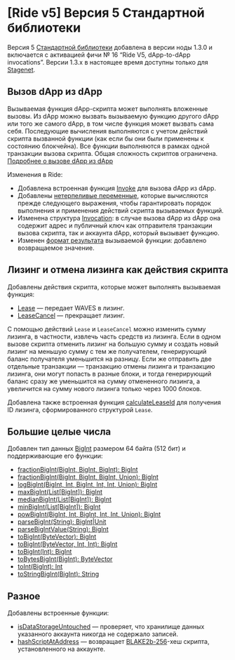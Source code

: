 # [Ride v5] Версия 5 Стандартной библиотеки

Версия 5 [Стандартной библиотеки](/ru/ride/script/standard-library) добавлена в версии ноды 1.3.0 и включается с активацией фичи №&nbsp;16 “Ride V5, dApp-to-dApp invocations”. Версии 1.3.x в настоящее время доступны только для [Stagenet](/ru/blockchain/blockchain-network/).

## Вызов dApp из dApp

Вызываемая функция dApp-скрипта может выполнять вложенные вызовы. Из dApp можно вызвать вызываемую функцию другого dApp или того же самого dApp, в том числе функция может вызвать сама себя. Последующие вычисления выполняются с учетом действий скрипта вызванной функции (как если бы они были применены к состоянию блокчейна). Все функции выполняются в рамках одной транзакции вызова скрипта. Общая сложность скриптов ограничена. [Подробнее о вызове dApp из dApp](/ru/ride/advanced/dapp-to-dapp)

Изменения в Ride:

* Добавлена встроенная функция [Invoke](/ru/ride/v5/functions/built-in-functions/dapp-to-dapp) для вызова dApp из dApp.
* Добавлены [нетерпеливые переменные](/ru/ride/v5/variables/), которые вычисляются прежде следующего выражения, чтобы гарантировать порядок выполнения и применения действий скрипта вызываемых функций.
* Изменена структура [Invocation](/ru/ride/v5/structures/common-structures/invocation): в случае вызова dApp из dApp она содержит адрес и публичный ключ как отправителя транзакции вызова скрипта, так и аккаунта dApp, который вызывает функцию.
* Изменен [формат результата](/ru/ride/v5/functions/callable-function#result) вызываемой функции: добавлено возвращаемое значение.

<!-- ## Вычисления с продолжением

Добавлена поддержка dApp-скриптов, сложность которых превышает 4000. Выполнение такого скрипта разбивается на несколько этапов: первый этап вычислений выполняется в рамках транзакции вызова скрипта, последующие этапы — в рамках транзакций продолжения. Транзакции продолжения создаются генераторами блоков автоматически. [Подробнее о вычислениях с продолжением](/ru/ride/advanced/continuation)

Добавлены встроенные [функции хранилища данных аккаунта](/ru/ride/v5/functions/built-in-functions/account-data-storage-functions), позволяющие dApp-скрипту читать записи из собственного хранилища данных на любом этапе вычислений:
* `getBinary(key: String): ByteVector|Unit`
* `getBinaryValue(key: String): ByteVector`
* `getBoolean(key: String): Boolean|Unit`
* `getBooleanValue(key: String): Boolean`
* `getInteger(key: String): Int|Unit`
* `getIntegerValue(key: String): Int`
* `getString(key: String): String|Unit`
* `getStringValue(key: String): String`

> Вычисления с продолжением и вызов dApp из dApp несовместимы, то есть не могут быть инициированы одной и той же транзакцией.
--> 

## Лизинг и отмена лизинга как действия скрипта

Добавлены действия скрипта, которые может выполнять вызываемая функция:
* [Lease](/ru/ride/v5/structures/script-actions/lease) — передает WAVES в лизинг.
* [LeaseCancel](/ru/ride/v5/structures/script-actions/lease-cancel) — прекращает лизинг.

C помощью действий `Lease` и `LeaseCancel` можно изменить сумму лизинга, в частности, извлечь часть средств из лизинга. Если в одном вызове скрипта отменить лизинг на большую сумму и создать новый лизинг на меньшую сумму с тем же получателем, генерирующий баланс получателя уменьшится на разницу. Если же отправить две отдельные транзакции — транзакцию отмены лизинга и транзакцию лизинга,  они могут попасть в разные блоки, и тогда генерирующий баланс сразу же уменьшится на сумму отмененного лизинга, а увеличится на сумму нового лизинга только через 1000 блоков.

Добавлена также встроенная функция [calculateLeaseId](/ru/ride/v5/functions/built-in-functions/blockchain-functions#calculateleaseid) для получения ID лизинга, сформированного структурой `Lease`.

## Большие целые числа

Добавлен тип данных [BigInt](/ru/ride/v5/data-types/bigint) размером 64 байта (512 бит) и поддерживающие его функции:

* [fractionBigInt(BigInt, BigInt, BigInt): BigInt](/ru/ride/v5/functions/built-in-functions/math-functions#fractionbigint)
* [fractionBigInt(BigInt, BigInt, BigInt, Union): BigInt](/ru/ride/v5/functions/built-in-functions/math-functions#fractionbigintround)
* [logBigInt(BigInt, Int, BigInt, Int, Int, Union): BigInt](/ru/ride/v5/functions/built-in-functions/math-functions#logbigint)
* [maxBigInt(List[BigInt]): BigInt](/ru/ride/v5/functions/built-in-functions/list-functions#maxbigint)
* [medianBigInt(List[BigInt]): BigInt](/ru/ride/v5/functions/built-in-functions/math-functions#medianbigint)
* [minBigInt(List[BigInt]): BigInt](/ru/ride/v5/functions/built-in-functions/list-functions#minbigint)
* [powBigInt(BigInt, Int, BigInt, Int, Int, Union): BigInt](/ru/ride/v5/functions/built-in-functions/math-functions#powbigint)
* [parseBigInt(String): BigInt|Unit](/ru/ride/v5/functions/built-in-functions/converting-functions#parse-bigint)
* [parseBigIntValue(String): BigInt](/ru/ride/v5/functions/built-in-functions/converting-functions#parse-bigintvalue)
* [toBigInt(ByteVector): BigInt](/ru/ride/v5/functions/built-in-functions/converting-functions#to-bigint-bytevector)
* [toBigInt(ByteVector, Int, Int): BigInt](/ru/ride/v5/functions/built-in-functions/converting-functions#to-bigint-bytevector-int-int)
* [toBigInt(Int): BigInt](/ru/ride/v5/functions/built-in-functions/converting-functions#to-bigint-int)
* [toBytesBigInt(BigInt): ByteVector](/ru/ride/v5/functions/built-in-functions/converting-functions#to-bytes-bigint)
* [toInt(BigInt): Int](/ru/ride/v5/functions/built-in-functions/converting-functions#to-int-bigint)
* [toStringBigInt(BigInt): String](/ru/ride/v5/functions/built-in-functions/converting-functions#to-string-bigint)

## Разное

Добавлены встроенные функции:
* [isDataStorageUntouched](/ru/ride/v5/functions/built-in-functions/account-data-storage-functions#isdatastorageuntouched) — проверяет, что хранилище данных указанного аккаунта никогда не содержало записей.
* [hashScriptAtAddress](/ru/ride/v5/functions/built-in-functions/blockchain-functions#hashscriptataddress) — возвращает [BLAKE2b-256](https://en.wikipedia.org/wiki/BLAKE_%28hash_function%29)-хеш скрипта, установленного на аккаунте.

